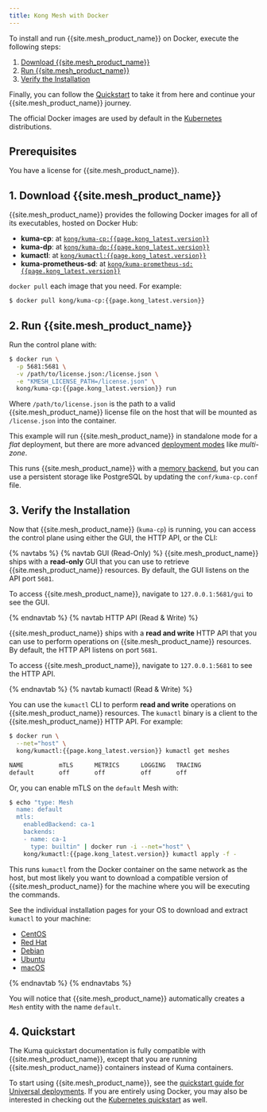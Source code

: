 ```yaml
---
title: Kong Mesh with Docker
---
```


To install and run {{site.mesh_product_name}} on Docker, execute the following
steps:

1. [Download {{site.mesh_product_name}}](#1-download-kong-mesh)
1. [Run {{site.mesh_product_name}}](#2-run-kong-mesh)
1. [Verify the Installation](#3-verify-the-installation)

Finally, you can follow the [Quickstart](#4-quickstart) to take it from here
and continue your {{site.mesh_product_name}} journey.

The official Docker images are used by default in the
<a href="/mesh/{{page.release}}/installation/kubernetes">Kubernetes</a>
distributions.

## Prerequisites
You have a license for {{site.mesh_product_name}}.

## 1. Download {{site.mesh_product_name}}

{{site.mesh_product_name}} provides the following Docker images for all of its
executables, hosted on Docker Hub:

* **kuma-cp**: at [`kong/kuma-cp:{{page.kong_latest.version}}`](https://hub.docker.com/r/kong/kuma-cp)
* **kuma-dp**: at [`kong/kuma-dp:{{page.kong_latest.version}}`](https://hub.docker.com/r/kong/kuma-dp)
* **kumactl**: at [`kong/kumactl:{{page.kong_latest.version}}`](https://hub.docker.com/r/kong/kumactl)
* **kuma-prometheus-sd**: at [`kong/kuma-prometheus-sd:{{page.kong_latest.version}}`](https://hub.docker.com/r/kong/kuma-prometheus-sd)

`docker pull` each image that you need. For example:

```sh
$ docker pull kong/kuma-cp:{{page.kong_latest.version}}
```

## 2. Run {{site.mesh_product_name}}

Run the control plane with:

```sh
$ docker run \
  -p 5681:5681 \
  -v /path/to/license.json:/license.json \
  -e "KMESH_LICENSE_PATH=/license.json" \
  kong/kuma-cp:{{page.kong_latest.version}} run
```

Where `/path/to/license.json` is the path to a valid {{site.mesh_product_name}}
license file on the host that will be mounted as `/license.json` into the
container.

This example will run {{site.mesh_product_name}} in standalone mode for a _flat_
deployment, but there are more advanced [deployment modes](/mesh/latest/production/deployment/)
like _multi-zone_.

This runs {{site.mesh_product_name}} with a [memory backend](https://kuma.io/docs/latest/explore/backends/), 
but you can use a persistent storage like PostgreSQL by updating the `conf/kuma-cp.conf` file.

## 3. Verify the Installation

Now that {{site.mesh_product_name}} (`kuma-cp`) is running, you can access the
control plane using either the GUI, the HTTP API, or the CLI:

{% navtabs %}
{% navtab GUI (Read-Only) %}
{{site.mesh_product_name}} ships with a **read-only** GUI that you can use to
retrieve {{site.mesh_product_name}} resources. By default, the GUI listens on
the API port `5681`.

To access {{site.mesh_product_name}}, navigate to `127.0.0.1:5681/gui` to see
the GUI.

{% endnavtab %}
{% navtab HTTP API (Read & Write) %}

{{site.mesh_product_name}} ships with a **read and write** HTTP API that you can
use to perform operations on {{site.mesh_product_name}} resources. By default,
the HTTP API listens on port `5681`.

To access {{site.mesh_product_name}}, navigate to `127.0.0.1:5681` to see
the HTTP API.

{% endnavtab %}
{% navtab kumactl (Read & Write) %}

You can use the `kumactl` CLI to perform **read and write** operations on
{{site.mesh_product_name}} resources. The `kumactl` binary is a client to
the {{site.mesh_product_name}} HTTP API. For example:

```sh
$ docker run \
  --net="host" \
  kong/kumactl:{{page.kong_latest.version}} kumactl get meshes

NAME          mTLS      METRICS      LOGGING   TRACING
default       off       off          off       off
```
Or, you can enable mTLS on the `default` Mesh with:

```sh
$ echo "type: Mesh
  name: default
  mtls:
    enabledBackend: ca-1
    backends:
    - name: ca-1
      type: builtin" | docker run -i --net="host" \
    kong/kumactl:{{page.kong_latest.version}} kumactl apply -f -
```

This runs `kumactl` from the Docker
container on the same network as the host, but most likely you want to download
a compatible version of {{site.mesh_product_name}} for the machine where you
will be executing the commands.

See the individual installation pages for your OS to download and extract
`kumactl` to your machine:
* [CentOS](/mesh/{{page.release}}/installation/centos/)
* [Red Hat](/mesh/{{page.release}}/installation/redhat/)
* [Debian](/mesh/{{page.release}}/installation/debian/)
* [Ubuntu](/mesh/{{page.release}}/installation/ubuntu/)
* [macOS](/mesh/{{page.release}}/installation/macos/)

{% endnavtab %}
{% endnavtabs %}

You will notice that {{site.mesh_product_name}} automatically creates a `Mesh`
entity with the name `default`.

## 4. Quickstart

The Kuma quickstart documentation
is fully compatible with {{site.mesh_product_name}}, except that you are
running {{site.mesh_product_name}} containers instead of Kuma containers.

To start using {{site.mesh_product_name}}, see the
[quickstart guide for Universal deployments](https://kuma.io/docs/latest/quickstart/universal/).
If you are entirely using Docker, you may also be interested in checking out the
[Kubernetes quickstart](https://kuma.io/docs/latest/quickstart/kubernetes/) as well.
